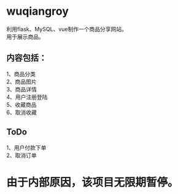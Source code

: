 # wuqiangroy
利用flask、MySQL、vue制作一个商品分享网站。  
用于展示商品。  
## 内容包括：
1、商品分类  
2、商品图片  
3、商品详情  
4、用户注册登陆  
5、收藏商品  
6、取消收藏  
## ToDo  
1、用户付款下单  
2、取消订单  

# 由于内部原因，该项目无限期暂停。

